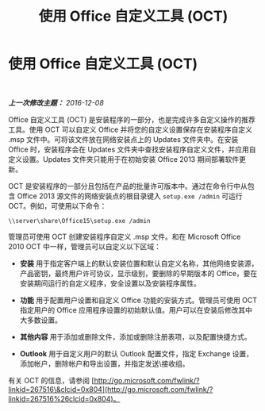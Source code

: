 ﻿---
title: 使用 Office 自定义工具 (OCT)
TOCTitle: 使用 Office 自定义工具 (OCT)
ms:assetid: 26647cb6-ba84-4ba7-8b6f-2cf86818e530
ms:mtpsurl: https://technet.microsoft.com/zh-cn/library/JJ204748(v=OCS.15)
ms:contentKeyID: 49312287
ms.date: 12/10/2016
mtps_version: v=OCS.15
ms.translationtype: HT
---

# 使用 Office 自定义工具 (OCT)

 

_**上一次修改主题：** 2016-12-08_

Office 自定义工具 (OCT) 是安装程序的一部分，也是完成许多自定义操作的推荐工具。使用 OCT 可以自定义 Office 并将您的自定义设置保存在安装程序自定义 .msp 文件中。可将该文件放在网络安装点上的 Updates 文件夹中。在安装 Office 时，安装程序会在 Updates 文件夹中查找安装程序自定义文件，并应用自定义设置。Updates 文件夹只能用于在初始安装 Office 2013 期间部署软件更新。

OCT 是安装程序的一部分且包括在产品的批量许可版本中。通过在命令行中从包含 Office 2013 源文件的网络安装点的根目录键入 `setup.exe /admin` 可运行 OCT。例如，可使用以下命令：

`\\server\share\Office15\setup.exe /admin`

管理员可使用 OCT 创建安装程序自定义 .msp 文件。和在 Microsoft Office 2010 OCT 中一样，管理员可以自定义以下区域：

  - **安装** 用于指定客户端上的默认安装位置和默认自定义名称，其他网络安装源，产品密钥，最终用户许可协议，显示级别，要删除的早期版本的 Office，要在安装期间运行的自定义程序，安全设置以及安装程序属性。

  - **功能** 用于配置用户设置和自定义 Office 功能的安装方式。管理员可使用 OCT 指定用户的 Office 应用程序设置的初始默认值。用户可以在安装后修改其中大多数设置。

  - **其他内容** 用于添加或删除文件，添加或删除注册表项，以及配置快捷方式。

  - **Outlook** 用于自定义用户的默认 Outlook 配置文件，指定 Exchange 设置，添加帐户，删除帐户和导出设置，并指定发送\\接收组。

有关 OCT 的信息，请参阅 [http://go.microsoft.com/fwlink/?linkid=267516\&clcid=0x804](http://go.microsoft.com/fwlink/?linkid=267516%26clcid=0x804)。

